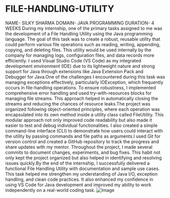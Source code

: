 # FILE-HANDLING-UTILITY
NAME- SILKY SHARMA
DOMAIN- JAVA PROGRAMMING
DURATION- 4 WEEKS
During my internship, one of the primary tasks assigned to me was the development of a File Handling Utility using the Java programming language. The goal of this task was to create a robust, reusable utility that could perform various file operations such as reading, writing, appending, copying, and deleting files. This utility would be used internally by the company for managing logs, configuration files, and data records more efficiently. I used Visual Studio Code (VS Code) as my integrated development environment (IDE) due to its lightweight nature and strong support for Java through extensions like Java Extension Pack and Debugger for Java.One of the challenges I encountered during this task was managing exceptions effectively, particularly IOException, which frequently occurs in file-handling operations. To ensure robustness, I implemented comprehensive error handling and used try-with-resources blocks for managing file streams. This approach helped in automatically closing the streams and reducing the chances of resource leaks.The project was organized following object-oriented principles, where each operation was encapsulated into its own method inside a utility class called FileUtility. This modular approach not only improved code readability but also made it easier to test and debug individual functionalities. I also created a simple command-line interface (CLI) to demonstrate how users could interact with the utility by passing commands and file paths as arguments.I used Git for version control and created a GitHub repository to track the progress and share updates with my mentor. Throughout the project, I made several commits to document changes, experiments, and bug fixes. This habit not only kept the project organized but also helped in identifying and resolving issues quickly.By the end of the internship, I successfully delivered a functional File Handling Utility with documentation and sample use cases. This task helped me strengthen my understanding of Java I/O, exception handling, and clean code practices. It also enhanced my confidence in using VS Code for Java development and improved my ability to work independently on a real-world coding task.
![Image](https://github.com/user-attachments/assets/75640beb-6c90-4bba-baf1-7c79e9eb31bc)
